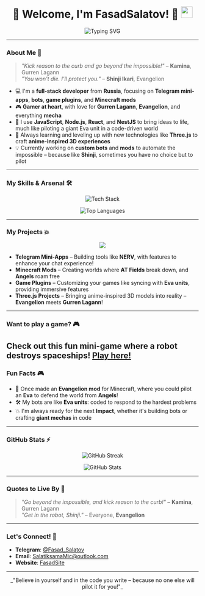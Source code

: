 <h1 align="center">
  🚀 Welcome, I'm FasadSalatov! 🚀
  <img src="https://media.giphy.com/media/hvRJCLFzcasrR4ia7z/giphy.gif" width="30px"/>
</h1>

<p align="center">
  <img src="https://readme-typing-svg.herokuapp.com?font=Fira+Code&size=30&duration=2500&pause=1000&color=FF4500&center=true&vCenter=true&width=900&lines=Full+developer+%7C+Mini-apps%2C+Bots%2C+Mods+%26+more!;Coding+like+Gurren+Lagann+%26+Evangelion+inspired!;Always+ready+for+another+impact!" alt="Typing SVG" />
</p>

---

### About Me 👾

> _"Kick reason to the curb and go beyond the impossible!"_ – **Kamina**, Gurren Lagann  
> _"You won't die. I'll protect you."_ – **Shinji Ikari**, Evangelion

- 💻 I'm a **full-stack developer** from **Russia**, focusing on **Telegram mini-apps**, **bots**, **game plugins**, and **Minecraft mods**  
- 🎮 **Gamer at heart**, with love for **Gurren Lagann**, **Evangelion**, and everything **mecha**  
- 🔧 I use **JavaScript**, **Node.js**, **React**, and **NestJS** to bring ideas to life, much like piloting a giant Eva unit in a code-driven world  
- 🌱 Always learning and leveling up with new technologies like **Three.js** to craft **anime-inspired 3D experiences**  
- 💡 Currently working on **custom bots** and **mods** to automate the impossible – because like **Shinji**, sometimes you have no choice but to pilot

---

### My Skills & Arsenal 🛠️

<p align="center">
  <img src="https://skillicons.dev/icons?i=js,ts,nodejs,react,mongodb,postgres,mysql,html,css,webpack,docker,git,github,vscode,threejs,nestjs,java,python" alt="Tech Stack" />
</p>

<p align="center">
  <img src="https://github-readme-stats.vercel.app/api/top-langs/?username=FasadSalatov&layout=compact&theme=radical&hide_border=true" alt="Top Languages" />
</p>

---

### My Projects 💥

<p align="center">
  <img src="https://readme-typing-svg.herokuapp.com?font=Fira+Code&size=24&pause=1000&color=F73B73&center=true&vCenter=true&width=700&lines=💻+Telegram+Mini-Apps+to+power+up+your+chats!;🎮+Minecraft+Mods+with+custom+worlds!;🚀+Game+Plugins+to+enhance+your+adventures!;🌌+Three.js+Anime+Inspired+3D+Experiences!"/>
</p>

- **Telegram Mini-Apps** – Building tools like **NERV**, with features to enhance your chat experience!  
- **Minecraft Mods** – Creating worlds where **AT Fields** break down, and **Angels** roam free  
- **Game Plugins** – Customizing your games like syncing with **Eva units**, providing immersive features  
- **Three.js Projects** – Bringing anime-inspired 3D models into reality – **Evangelion** meets **Gurren Lagann**!

---
### Want to play a game? 🎮

Check out this fun mini-game where a robot destroys spaceships! [Play here!](https://<твой-username>.github.io/robot-vs-spaceships)
---
### Fun Facts 🎮

- 🌌 Once made an **Evangelion mod** for Minecraft, where you could pilot an **Eva** to defend the world from **Angels**!  
- 🛠️ My bots are like **Eva units**: coded to respond to the hardest problems  
- 💥 I'm always ready for the next **Impact**, whether it's building bots or crafting **giant mechas** in code

---

### GitHub Stats ⚡

<p align="center">
  <img src="https://github-readme-streak-stats.herokuapp.com/?user=FasadSalatov&theme=radical&hide_border=true" alt="GitHub Streak" />
</p>

<p align="center">
  <img src="https://github-readme-stats.vercel.app/api?username=FasadSalatov&show_icons=true&theme=radical&hide_border=true" alt="GitHub Stats" />
</p>

---

### Quotes to Live By 🎯

> _"Go beyond the impossible, and kick reason to the curb!"_ – **Kamina**, Gurren Lagann  
> _"Get in the robot, Shinji."_ – Everyone, **Evangelion**

---

### Let's Connect! 🤝

- **Telegram**: [@Fasad_Salatov]([https://t.me/Devekisss](https://t.me/Fasad_Salatov))  
- **Email**: [SalatiksamaMic@outlook.com](mailto:SalatiksamaMic@outlook.com)  
- **Website**: [FasadSite](https://fasadsalatov.vercel.app)

---

<p align="center">
  _"Believe in yourself and in the code you write – because no one else will pilot it for you!"_
</p>
